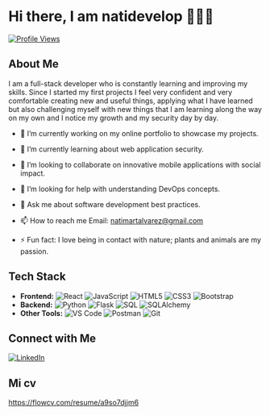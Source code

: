 # Hi there, I am natidevelop 👋👩‍💻

[![Profile Views](https://komarev.com/ghpvc/?username=natidevelop)](https://github.com/natidevelop)

## About Me

I am a full-stack developer who is constantly learning and improving my skills. Since I started my first projects I feel very confident and very comfortable creating new and useful things, applying what I have learned but also challenging myself with new things that I am learning along the way on my own and I notice my growth and my security day by day.



 - 🔭 I’m currently working on my online portfolio to showcase my projects.

 - 🌱 I’m currently learning about web application security.

 - 👯 I’m looking to collaborate on innovative mobile applications with social impact.

 - 🤔 I’m looking for help with understanding DevOps concepts.

 - 💬 Ask me about software development best practices.

 - 📫 How to reach me Email: natimartalvarez@gmail.com 

 - ⚡ Fun fact: I love being in contact with nature; plants and animals are my passion.

 ## Tech Stack

- **Frontend:** ![React](https://img.shields.io/badge/-React-61DAFB?style=flat-square&logo=react&logoColor=white) ![JavaScript](https://img.shields.io/badge/-JavaScript-F7DF1E?style=flat-square&logo=javascript&logoColor=white) ![HTML5](https://img.shields.io/badge/-HTML5-E34F26?style=flat-square&logo=html5&logoColor=white) ![CSS3](https://img.shields.io/badge/-CSS3-1572B6?style=flat-square&logo=css3&logoColor=white) ![Bootstrap](https://img.shields.io/badge/-Bootstrap-563D7C?style=flat-square&logo=bootstrap&logoColor=white)
- **Backend:** ![Python](https://img.shields.io/badge/-Python-3776AB?style=flat-square&logo=python&logoColor=white) ![Flask](https://img.shields.io/badge/-Flask-000000?style=flat-square&logo=flask&logoColor=white) ![SQL](https://img.shields.io/badge/-SQL-4479A1?style=flat-square&logo=sqlite&logoColor=white) ![SQLAlchemy](https://img.shields.io/badge/-SQLAlchemy-66A6D9?style=flat-square&logo=sqlalchemy&logoColor=white)
- **Other Tools:** ![VS Code](https://img.shields.io/badge/-VS%20Code-007ACC?style=flat-square&logo=visual-studio-code&logoColor=white) ![Postman](https://img.shields.io/badge/-Postman-FF6C37?style=flat-square&logo=postman&logoColor=white) ![Git](https://img.shields.io/badge/-Git-F05032?style=flat-square&logo=git&logoColor=white)
<!-- **DevOps:** ![Docker](https://img.shields.io/badge/-Docker-2496ED?style=flat-square&logo=docker&logoColor=white) ![GitHub Actions](https://img.shields.io/badge/-GitHub%20Actions-2088FF?style=flat-square&logo=github-actions&logoColor=white) -->

## Connect with Me

[![LinkedIn](https://img.shields.io/badge/-LinkedIn-0077B5?style=flat-square&logo=linkedin&logoColor=white)](https://www.linkedin.com/in/natali-martinez-64ba5a300/)

## Mi cv
https://flowcv.com/resume/a9so7djjm6
